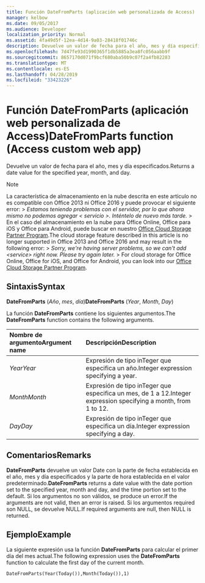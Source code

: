 ```yaml
---
title: Función DateFromParts (aplicación web personalizada de Access)
manager: kelbow
ms.date: 09/05/2017
ms.audience: Developer
localization_priority: Normal
ms.assetid: 4fa49d5f-12ea-4d14-9a03-28418f01746c
description: Devuelve un valor de fecha para el año, mes y día especificados.
ms.openlocfilehash: 7d47fe93d1990365f1db5885a3ea8fc056aabb9f
ms.sourcegitcommit: 8657170d071f9bcf680aba50b9c07f2a4fb82283
ms.translationtype: MT
ms.contentlocale: es-ES
ms.lasthandoff: 04/28/2019
ms.locfileid: "33423226"
---
```

# <a name="datefromparts-function-access-custom-web-app"></a><span data-ttu-id="8ccb2-103">Función DateFromParts (aplicación web personalizada de Access)</span><span class="sxs-lookup"><span data-stu-id="8ccb2-103">DateFromParts function (Access custom web app)</span></span>

<span data-ttu-id="8ccb2-104">Devuelve un valor de fecha para el año, mes y día especificados.</span><span class="sxs-lookup"><span data-stu-id="8ccb2-104">Returns a date value for the specified year, month, and day.</span></span>
  
> [!NOTE]
> <span data-ttu-id="8ccb2-p101">La característica de almacenamiento en la nube descrita en este artículo no es compatible con Office 2013 ni Office 2016 y puede provocar el siguiente error: >  *Estamos teniendo problemas con el servidor, por lo que ahora mismo no podemos agregar \< servicio \>. Inténtelo de nuevo más tarde.* > En el caso del almacenamiento en la nube para Office Online, Office para iOS y Office para Android, puede buscar en nuestro [Office Cloud Storage Partner Program](https://dev.office.com/programs/officecloudstorage).</span><span class="sxs-lookup"><span data-stu-id="8ccb2-p101">The cloud storage feature described in this article is no longer supported in Office 2013 and Office 2016 and may result in the following error: >  *Sorry, we're having server problems, so we can't add \<service\> right now. Please try again later.* > For cloud storage for Office Online, Office for iOS, and Office for Android, you can look into our [Office Cloud Storage Partner Program](https://dev.office.com/programs/officecloudstorage).</span></span> 
  
## <a name="syntax"></a><span data-ttu-id="8ccb2-107">Sintaxis</span><span class="sxs-lookup"><span data-stu-id="8ccb2-107">Syntax</span></span>

<span data-ttu-id="8ccb2-108">**DateFromParts** (*Año*, *mes*, *día*)</span><span class="sxs-lookup"><span data-stu-id="8ccb2-108">**DateFromParts** (*Year*, *Month*, *Day*)</span></span> 
  
<span data-ttu-id="8ccb2-109">La función **DateFromParts** contiene los siguientes argumentos.</span><span class="sxs-lookup"><span data-stu-id="8ccb2-109">The **DateFromParts** function contains the following arguments.</span></span> 
  
|<span data-ttu-id="8ccb2-110">**Nombre de argumento**</span><span class="sxs-lookup"><span data-stu-id="8ccb2-110">**Argument name**</span></span>|<span data-ttu-id="8ccb2-111">**Descripción**</span><span class="sxs-lookup"><span data-stu-id="8ccb2-111">**Description**</span></span>|
|:-----|:-----|
| <span data-ttu-id="8ccb2-112">*Year*</span><span class="sxs-lookup"><span data-stu-id="8ccb2-112">*Year*</span></span>  <br/> |<span data-ttu-id="8ccb2-113">Expresión de tipo inTeger que especifica un año.</span><span class="sxs-lookup"><span data-stu-id="8ccb2-113">Integer expression specifying a year.</span></span>  <br/> |
| <span data-ttu-id="8ccb2-114">*Month*</span><span class="sxs-lookup"><span data-stu-id="8ccb2-114">*Month*</span></span>  <br/> |<span data-ttu-id="8ccb2-115">Expresión de tipo inTeger que especifica un mes, de 1 a 12.</span><span class="sxs-lookup"><span data-stu-id="8ccb2-115">Integer expression specifying a month, from 1 to 12.</span></span>  <br/> |
| <span data-ttu-id="8ccb2-116">*Day*</span><span class="sxs-lookup"><span data-stu-id="8ccb2-116">*Day*</span></span>  <br/> |<span data-ttu-id="8ccb2-117">Expresión de tipo inTeger que especifica un día.</span><span class="sxs-lookup"><span data-stu-id="8ccb2-117">Integer expression specifying a day.</span></span>  <br/> |
   
## <a name="remarks"></a><span data-ttu-id="8ccb2-118">Comentarios</span><span class="sxs-lookup"><span data-stu-id="8ccb2-118">Remarks</span></span>

<span data-ttu-id="8ccb2-119">**DateFromParts** devuelve un valor Date con la parte de fecha establecida en el año, mes y día especificados y la parte de hora establecida en el valor predeterminado.</span><span class="sxs-lookup"><span data-stu-id="8ccb2-119">**DateFromParts** returns a date value with the date portion set to the specified year, month and day, and the time portion set to the default.</span></span> <span data-ttu-id="8ccb2-120">Si los argumentos no son válidos, se produce un error.</span><span class="sxs-lookup"><span data-stu-id="8ccb2-120">If the arguments are not valid, then an error is raised.</span></span> <span data-ttu-id="8ccb2-121">Si los argumentos required son NULL, se devuelve NULL.</span><span class="sxs-lookup"><span data-stu-id="8ccb2-121">If required arguments are null, then NULL is returned.</span></span> 
  
## <a name="example"></a><span data-ttu-id="8ccb2-122">Ejemplo</span><span class="sxs-lookup"><span data-stu-id="8ccb2-122">Example</span></span>

<span data-ttu-id="8ccb2-123">La siguiente expresión usa la función **DateFromParts** para calcular el primer día del mes actual.</span><span class="sxs-lookup"><span data-stu-id="8ccb2-123">The following expression uses the **DateFromParts** function to calculate the first day of the current month.</span></span> 
  
`DateFromParts(Year(Today()),Month(Today()),1)`



